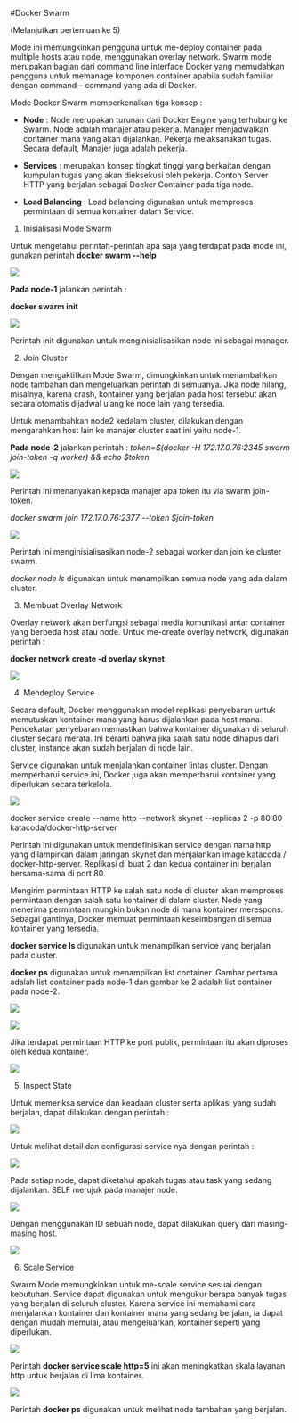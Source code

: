 #Docker Swarm

(Melanjutkan pertemuan ke 5)

Mode ini memungkinkan pengguna untuk me-deploy container pada multiple hosts atau node, menggunakan overlay network. Swarm mode merupakan bagian dari command line interface Docker yang memudahkan pengguna untuk memanage komponen container apabila sudah familiar dengan command – command yang ada di Docker.

Mode Docker Swarm memperkenalkan tiga konsep :

- **Node** : Node merupakan turunan dari Docker Engine yang terhubung ke Swarm. Node adalah manajer atau pekerja. Manajer menjadwalkan container mana yang akan dijalankan. Pekerja melaksanakan tugas. Secara default, Manajer juga adalah pekerja.

- **Services** : merupakan konsep tingkat tinggi yang berkaitan dengan kumpulan tugas yang akan dieksekusi oleh pekerja. Contoh Server HTTP yang berjalan sebagai Docker Container pada tiga node.

- **Load Balancing** : Load balancing digunakan untuk memproses permintaan di semua kontainer dalam Service.

1. Inisialisasi Mode Swarm

Untuk mengetahui perintah-perintah apa saja yang terdapat pada mode ini, gunakan perintah **docker swarm --help**

![](img/2-1.png)

**Pada node-1** jalankan perintah :

**docker swarm init**

![](img/2-1b.png)

Perintah init digunakan untuk menginisialisasikan node ini sebagai manager.

2. Join Cluster

Dengan mengaktifkan Mode Swarm, dimungkinkan untuk menambahkan node tambahan dan mengeluarkan perintah di semuanya. Jika node hilang, misalnya, karena crash, kontainer yang berjalan pada host tersebut akan secara otomatis dijadwal ulang ke node lain yang tersedia. 

Untuk menambahkan node2 kedalam cluster, dilakukan dengan mengarahkan host lain ke manajer cluster saat ini yaitu node-1.

**Pada node-2** jalankan perintah : 
*token=$(docker -H 172.17.0.76:2345 swarm join-token -q worker) && echo $token*

![](img/2-2a.png)

Perintah ini menanyakan kepada manajer apa token itu via swarm join-token.

*docker swarm join 172.17.0.76:2377 --token $join-token*

![](img/2-2b.png)

Perintah ini menginisialisasikan node-2 sebagai worker dan join ke cluster swarm.

*docker node ls* digunakan untuk menampilkan semua node yang ada dalam cluster.

3. Membuat Overlay Network

Overlay network akan berfungsi sebagai media komunikasi antar container yang berbeda host atau node. Untuk me-create overlay network, digunakan perintah :

**docker network create -d overlay skynet**

![](img/2-3.png)

4. Mendeploy Service

Secara default, Docker menggunakan model replikasi penyebaran untuk memutuskan kontainer mana yang harus dijalankan pada host mana. Pendekatan penyebaran memastikan bahwa kontainer digunakan di seluruh cluster secara merata. Ini berarti bahwa jika salah satu node dihapus dari cluster, instance akan sudah berjalan di node lain.

Service digunakan untuk menjalankan container lintas cluster. Dengan memperbarui service ini, Docker juga akan memperbarui kontainer yang diperlukan secara terkelola.

![](img/2-4a.png)

docker service create --name http --network skynet --replicas 2 -p 80:80 katacoda/docker-http-server

Perintah ini digunakan untuk mendefinisikan service dengan nama http yang dilampirkan dalam jaringan skynet dan menjalankan image katacoda / docker-http-server. Replikasi di buat 2 dan kedua container ini berjalan bersama-sama di port 80. 

Mengirim permintaan HTTP ke salah satu node di cluster akan memproses permintaan dengan salah satu kontainer di dalam cluster. Node yang menerima permintaan mungkin bukan node di mana kontainer merespons. Sebagai gantinya, Docker memuat permintaan keseimbangan di semua kontainer yang tersedia.

**docker service ls** digunakan untuk menampilkan service yang berjalan pada cluster.

**docker ps** digunakan untuk menampilkan list container. Gambar pertama adalah list container pada node-1 dan gambar ke 2 adalah list container pada node-2.

![](img/2-4b.png)

![](img/2-4c.png)

Jika terdapat permintaan HTTP ke port publik, permintaan itu akan diproses oleh kedua kontainer.

![](img/2-4d.png)


5. Inspect State

Untuk memeriksa service dan keadaan cluster serta aplikasi yang sudah berjalan, dapat dilakukan dengan perintah :

![](img/2-5a.png)

Untuk melihat detail dan configurasi service nya dengan perintah :

![](img/2-5b.png)

Pada setiap node, dapat diketahui apakah tugas atau task yang sedang dijalankan. SELF merujuk pada manajer node.

![](img/2-5c.png)

Dengan menggunakan ID sebuah node, dapat dilakukan query dari masing-masing host.

![](img/2-5d.png)

6. Scale Service

Swarm Mode memungkinkan untuk me-scale service sesuai dengan kebutuhan. Service dapat digunakan untuk mengukur berapa banyak tugas yang berjalan di seluruh cluster. Karena service ini memahami cara menjalankan kontainer dan kontainer mana yang sedang berjalan, ia dapat dengan mudah memulai, atau mengeluarkan, kontainer seperti yang diperlukan. 

![](img/2-6a.png)

Perintah **docker service scale http=5** ini akan meningkatkan skala layanan http untuk berjalan di lima kontainer.

![](img/2-6b.png)

Perintah **docker ps** digunakan untuk melihat node tambahan yang berjalan.






